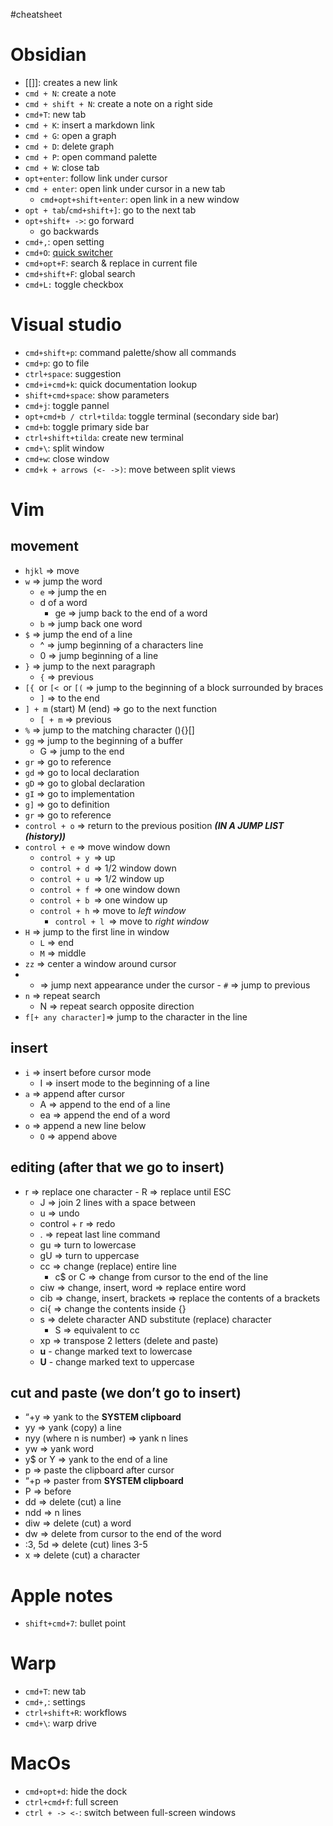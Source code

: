 #cheatsheet
# Obsidian
- [[]]: creates a new link
- `cmd + N`: create a note
- `cmd + shift + N`: create a note on a right side
- `cmd+T`: new tab
- `cmd + K`: insert a markdown link
- `cmd + G`: open a graph
- `cmd + D`: delete graph
- `cmd + P`: open command palette
- `cmd + W`: close tab
- `opt+enter`: follow link under cursor
- `cmd + enter`: open link under cursor in a new tab
	- `cmd+opt+shift+enter`: open link in a new window
-  `opt + tab`/`cmd+shift+]`: go to the next tab
- `opt+shift+ ->`: go forward
	- go backwards
- `cmd+,`: open setting
- `cmd+O`: [quick switcher](https://help.obsidian.md/Plugins/Quick+switcher)
- `cmd+opt+F`: search & replace in current file
- `cmd+shift+F`: global search
- `cmd+L:` toggle checkbox

# Visual studio
- `cmd+shift+p`: command palette/show all commands
- `cmd+p`: go to file
- `ctrl+space`: suggestion
- `cmd+i+cmd+k`: quick documentation lookup
- `shift+cmd+space`: show parameters
- `cmd+j`: toggle pannel
- `opt+cmd+b / ctrl+tilda`: toggle terminal (secondary side bar)
- `cmd+b`: toggle primary side bar
- `ctrl+shift+tilda`: create new terminal
- `cmd+\`: split window
- `cmd+w`: close window
- `cmd+k + arrows (<- ->)`: move between split views


# Vim
## movement
- `hjkl` ⇒ move
- `w` ⇒ jump the word
    - `e` ⇒ jump the en
    - d of a word
        - ge ⇒ jump back to the end of a word
    - `b` ⇒ jump back one word
- `$` ⇒ jump the end of a line
    - ^ ⇒ jump beginning of a characters line
    - 0 ⇒ jump beginning of a line
- `}` ⇒ jump to the next paragraph
    - `{` ⇒ previous
- `[{ `or `[< `or `[(` ⇒ jump to the beginning of a block surrounded by braces
    - `]` ⇒ to the end
- `] + m` (start) M (end) ⇒ go to the next function
    - `[ + m` ⇒ previous
- `%` ⇒ jump to the matching character (){}[]
- `gg` ⇒ jump to the beginning of a buffer
    - G ⇒ jump to the end
- `gr` ⇒ go to reference
- `gd` ⇒ go to local declaration
- `gD` ⇒ go to global declaration
- `gI` ⇒ go to implementation
- `g]` ⇒ go to definition
- `gr` ⇒ go to reference
- `control + o` ⇒ return to the previous position _**(IN A JUMP LIST (history))**_
- `control + e` ⇒ move window down
    - `control + y `⇒ up
    - `control + d `⇒ 1/2 window down
    - `control + u `⇒ 1/2 window up
    - `control + f `⇒ one window down
    - `control + b `⇒ one window up
    - `control + h` ⇒ move to _left window_
        - `control + l `⇒ move to _right window_
- `H` ⇒ jump to the first line in window
    - `L` ⇒ end
    - `M` ⇒ middle
- `zz` ⇒ center a window around cursor
- - ⇒ jump next appearance under the cursor
        - `#` ⇒ jump to previous
- `n` ⇒ repeat search
    - N ⇒ repeat search opposite direction
- `f[+ any character]`⇒ jump to the character in the line


## insert
- `i` ⇒ insert before cursor mode
    - I ⇒ insert mode to the beginning of a line
- `a` ⇒ append after cursor
    - A ⇒ append to the end of a line
    - ea ⇒ append the end of a word
- `o` ⇒ append a new line below
    - `O` ⇒ append above
## editing (after that we go to insert)
-  r ⇒ replace one character
        - R ⇒ replace until ESC
    - J ⇒ join 2 lines with a space between
    - u ⇒ undo
    - control + r ⇒ redo
    - . ⇒ repeat last line command
    - gu ⇒ turn to lowercase
    - gU ⇒ turn to uppercase
    - cc ⇒ change (replace) entire line
        - c$ or C ⇒ change from cursor to the end of the line
    - ciw ⇒ change, insert, word ⇒ replace entire word
    - cib ⇒ change, insert, brackets ⇒ replace the contents of a brackets
    - ci{ ⇒ change the contents inside {}
    - s ⇒ delete character AND substitute (replace) character
        - S ⇒ equivalent to cc
    - xp ⇒ transpose 2 letters (delete and paste)
    - **u** - change marked text to lowercase
    - **U** - change marked text to uppercase

## cut and paste (we don’t go to insert)

- “+y ⇒ yank to the **SYSTEM clipboard**
-  yy ⇒ yank (copy) a line
- nyy (where n is number) ⇒ yank n lines
- yw ⇒ yank word
- y$ or Y ⇒ yank to the end of a line
- p ⇒ paste the clipboard after cursor
- “+p ⇒ paster from **SYSTEM clipboard**    
- P ⇒ before
- dd ⇒ delete (cut) a line
- ndd ⇒ n lines
- diw ⇒ delete (cut) a word        
- dw ⇒ delete from cursor to the end of the word
- :3, 5d ⇒ delete (cut) lines 3-5 
- x ⇒ delete (cut) a character
# Apple notes
- `shift+cmd+7`: bullet point


# Warp
- `cmd+T`: new tab
- `cmd+,`: settings
- `ctrl+shift+R`: workflows
- `cmd+\`: warp drive


# MacOs
- `cmd+opt+d`: hide the dock
- `ctrl+cmd+f`: full screen
- `ctrl + -> <-`: switch between full-screen windows